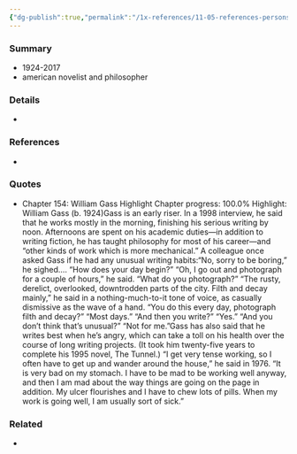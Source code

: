 ```yaml
---
{"dg-publish":true,"permalink":"/1x-references/11-05-references-persons/william-gass/","title":"William Gass","dgShowBacklinks":false}
---
```



### Summary
- 1924-2017
- american novelist and philosopher

### Details
- 

### References
- 

### Quotes
- Chapter 154: William Gass
Highlight
Chapter progress: 100.0%
Highlight: William Gass (b. 1924)Gass is an early riser. In a 1998 interview, he said that he works mostly in the morning, finishing his serious writing by noon. Afternoons are spent on his academic duties—in addition to writing fiction, he has taught philosophy for most of his career—and “other kinds of work which is more mechanical.” A colleague once asked Gass if he had any unusual writing habits:“No, sorry to be boring,” he sighed.… “How does your day begin?” “Oh, I go out and photograph for a couple of hours,” he said. “What do you photograph?” “The rusty, derelict, overlooked, downtrodden parts of the city. Filth and decay mainly,” he said in a nothing-much-to-it tone of voice, as casually dismissive as the wave of a hand. “You do this every day, photograph filth and decay?” “Most days.” “And then you write?” “Yes.” “And you don’t think that’s unusual?” “Not for me.”Gass has also said that he writes best when he’s angry, which can take a toll on his health over the course of long writing projects. (It took him twenty-five years to complete his 1995 novel, The Tunnel.) “I get very tense working, so I often have to get up and wander around the house,” he said in 1976. “It is very bad on my stomach. I have to be mad to be working well anyway, and then I am mad about the way things are going on the page in addition. My ulcer flourishes and I have to chew lots of pills. When my work is going well, I am usually sort of sick.”



### Related
- 